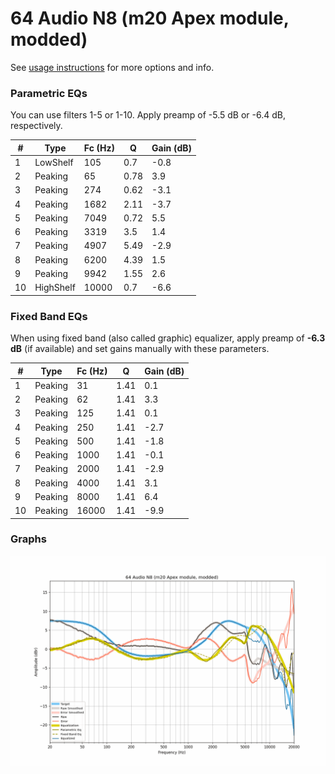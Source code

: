 # 64 Audio N8 (m20 Apex module, modded)
See [usage instructions](https://github.com/jaakkopasanen/AutoEq#usage) for more options and info.

### Parametric EQs
You can use filters 1-5 or 1-10. Apply preamp of -5.5 dB or -6.4 dB, respectively.

|   # | Type      |   Fc (Hz) |    Q |   Gain (dB) |
|-----|-----------|-----------|------|-------------|
|   1 | LowShelf  |       105 | 0.7  |        -0.8 |
|   2 | Peaking   |        65 | 0.78 |         3.9 |
|   3 | Peaking   |       274 | 0.62 |        -3.1 |
|   4 | Peaking   |      1682 | 2.11 |        -3.7 |
|   5 | Peaking   |      7049 | 0.72 |         5.5 |
|   6 | Peaking   |      3319 | 3.5  |         1.4 |
|   7 | Peaking   |      4907 | 5.49 |        -2.9 |
|   8 | Peaking   |      6200 | 4.39 |         1.5 |
|   9 | Peaking   |      9942 | 1.55 |         2.6 |
|  10 | HighShelf |     10000 | 0.7  |        -6.6 |

### Fixed Band EQs
When using fixed band (also called graphic) equalizer, apply preamp of **-6.3 dB** (if available) and set gains manually with these parameters.

|   # | Type    |   Fc (Hz) |    Q |   Gain (dB) |
|-----|---------|-----------|------|-------------|
|   1 | Peaking |        31 | 1.41 |         0.1 |
|   2 | Peaking |        62 | 1.41 |         3.3 |
|   3 | Peaking |       125 | 1.41 |         0.1 |
|   4 | Peaking |       250 | 1.41 |        -2.7 |
|   5 | Peaking |       500 | 1.41 |        -1.8 |
|   6 | Peaking |      1000 | 1.41 |        -0.1 |
|   7 | Peaking |      2000 | 1.41 |        -2.9 |
|   8 | Peaking |      4000 | 1.41 |         3.1 |
|   9 | Peaking |      8000 | 1.41 |         6.4 |
|  10 | Peaking |     16000 | 1.41 |        -9.9 |

### Graphs
![](./64%20Audio%20N8%20(m20%20Apex%20module,%20modded).png)
